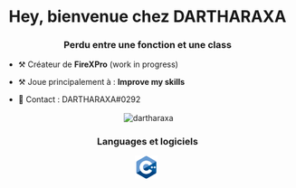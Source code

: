 <h1 align='center'>Hey, bienvenue chez DARTHARAXA </h1>

<h3 align='center'>Perdu entre une fonction et une class</h3>

- ⚒️ Créateur de **FireXPro** (work in progress)

- ⚒️ Joue principalement à : **Improve my skills**

- 📨 Contact : DARTHARAXA#0292


<p align='center'>&nbsp;<img align="center" src="https://github-readme-stats.vercel.app/api?username=DARTHARAXA&&show_icons=true&locale=fr" alt="dartharaxa" /></p>


<h3 align='center'>Languages et logiciels</h3>
<p align='center'>
<img align='center' src="https://raw.githubusercontent.com/devicons/devicon/master/icons/cplusplus/cplusplus-original.svg" alt="cplusplus" width="40" height="40"/>
<img href='https://img.shields.io/badge/HTML-239120?style=for-the-badge&logo=html5&logoColor=white'/>
</p>